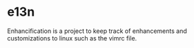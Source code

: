 e13n
====

Enhancification is a project to keep track of enhancements and customizations to linux such as the vimrc file.
